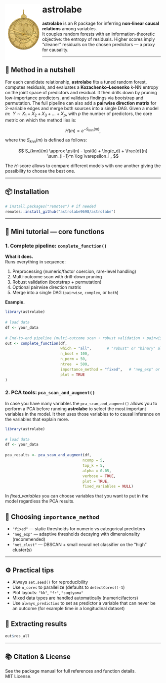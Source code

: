 # astrolabe <img src="inst/figures/logo.png" align="left" width="120" />

**astrolabe** is an R package for inferring **non-linear causal relations** among variables.  
It couples random forests with an information-theoretic objective: the entropy of residuals. Higher scores imply “cleaner” residuals on the chosen predictors — a proxy for causality.

---

## 🔬 Method in a nutshell

For each candidate relationship, **astrolabe** fits a tuned random forest, computes residuals, and evaluates a **Kozachenko–Leonenko** k-NN entropy on the joint space of predictors and residual. It then drills down by pruning low-importance predictors, and validates findings via bootstrap and permutation. The full pipeline can also add a **pairwise direction matrix** for 2-variable edges and merge both sources into a single DAG. Given a model $m: \ \ Y\sim X_1 + X_2+X_3+\dots+X_p$, with $p$ the number of predictors, the core metric on which the method lies is: 

$$
H(m) = e^{-S_{knn}(m)} ,
$$

where the $S_{knn}(m)$ is defined as follows:

$$
S_{knn}(m) \approx \psi(n) - \psi(k) + \log(c_d) + \frac{d}{n} \sum_{i=1}^n \log \varepsilon_i ,
$$

The $H$-score allows to compare different models with one another giving the possibility to choose the best one.

---

## 📦 Installation

```r
# install.packages("remotes") # if needed
remotes::install_github("astrolabe9698/astrolabe")
```

---

## 📘 Mini tutorial — core functions

### 1. Complete pipeline: `complete_function()`

**What it does.**  
Runs everything in sequence:

1. Preprocessing (numeric/factor coercion, rare-level handling)  
2. Multi-outcome scan with drill-down pruning  
3. Robust validation (bootstrap + permutation)  
4. Optional pairwise direction matrix  
5. Merge into a single DAG (`pairwise`, `complex`, or `both`)  

**Example.**
```r
library(astrolabe)

# load data
df <- your_data

# End-to-end pipeline (multi-outcome scan + robust validation + pairwise)
out <- complete_function(df,
                         which = "all",       # "robust" or "binary" also allowed
                         n_boot = 100,
                         n_perm = 50,
                         ntree  = 500,
                         importance_method = "fixed",   # "neg_exp" or "net_clust" also allowed
                         plot = TRUE
)

```


### 2. PCA tools: `pca_scan_and_augment()`

In case you have many variables the `pca_scan_and_augment()` allows you to perform a PCA before running **astrolabe** to select the most important variables in the model. It then uses those variables to to causal inference on the variables that explain more.

```r
library(astrolabe)

# load data
df <- your_data

pca_results <- pca_scan_and_augment(df,
                                   ncomp = 5,
                                   top_k = 5,
                                   alpha = 0.05,
                                   verbose = TRUE,
                                   plot = TRUE,
                                   fixed_variables = NULL) 
```

In *fixed_variables* you can choose variables that you want to put in the model regardless the PCA results.

## 🧭 Choosing `importance_method`

- `"fixed"` — static thresholds for numeric vs categorical predictors  
- `"neg_exp"` — adaptive thresholds decaying with dimensionality (recommended)  
- `"net_clust"` — DBSCAN + small neural net classifier on the “high” cluster(s)  

---

## ⚙️ Practical tips

- Always `set.seed()` for reproducibility  
- Use `n_cores` to parallelize (defaults to `detectCores()-1`)  
- Plot layouts: `"kk"`, `"fr"`, `"sugiyama"`  
- Mixed data types are handled automatically (numeric/factors)
- Use `always_predictios` to set as predictor a variable that can never be an outcome (for example time in a longitudinal dataset)

## 🏅 Extracting results

```r
out$res_all
```

---

## 📚 Citation & License

See the package manual for full references and function details.  
MIT License.
